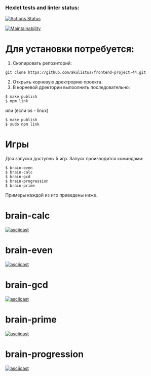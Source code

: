 ### Hexlet tests and linter status:
[![Actions Status](https://github.com/akulistus/frontend-project-44/actions/workflows/hexlet-check.yml/badge.svg)](https://github.com/akulistus/frontend-project-44/actions)

[![Maintainability](https://api.codeclimate.com/v1/badges/da21700f19656061241f/maintainability)](https://codeclimate.com/github/akulistus/frontend-project-44/maintainability)

# Для установки потребуется: 
1. Cкопировать репозиторий:
```
git clone https://github.com/akulistus/frontend-project-44.git
```
2. Открыть корневую дректрорию проекта.
3. В корневой дректории выпоолнить последовательно:
```
$ make publish
$ npm link
```
или (если os - linux)
```
$ make publish
$ sudo npm link
```
# Игры
Для запуска доступны 5 игр.
Запуск производится командами:
```
$ brain-even
$ brain-calc
$ brain-gcd
$ brain-progression
$ brain-prime
```
Примеры каждой из игр приведены ниже.

# brain-calc
[![asciicast](https://asciinema.org/a/x5FUcuDdTIGBk2B1vQyS9EW9D.svg)](https://asciinema.org/a/x5FUcuDdTIGBk2B1vQyS9EW9D)

# brain-even
[![asciicast](https://asciinema.org/a/5R4oYuBQM658MDPPjsNRV1Uw4.svg)](https://asciinema.org/a/5R4oYuBQM658MDPPjsNRV1Uw4)

# brain-gcd
[![asciicast](https://asciinema.org/a/66cSDnFy8lR1U2zzmwwp6cmHy.svg)](https://asciinema.org/a/66cSDnFy8lR1U2zzmwwp6cmHy)

# brain-prime
[![asciicast](https://asciinema.org/a/unUleyj2FchM4KAqDeajkYgdd.svg)](https://asciinema.org/a/unUleyj2FchM4KAqDeajkYgdd)

# brain-progression
[![asciicast](https://asciinema.org/a/a6Y23e6Q8yuxsDmV9Ew6AJDkw.svg)](https://asciinema.org/a/a6Y23e6Q8yuxsDmV9Ew6AJDkw)